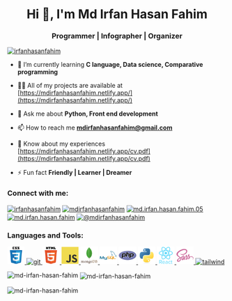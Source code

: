 <h1 align="center">Hi 👋, I'm Md Irfan Hasan Fahim</h1>
<h3 align="center">Programmer | Infographer | Organizer</h3>

<p align="left"> <a href="https://twitter.com/irfanhasanfahim" target="blank"><img src="https://img.shields.io/twitter/follow/irfanhasanfahim?logo=twitter&style=for-the-badge" alt="irfanhasanfahim" /></a> </p>

- 🌱 I’m currently learning **C language, Data science, Comparative programming**

- 👨‍💻 All of my projects are available at [https://mdirfanhasanfahim.netlify.app/](https://mdirfanhasanfahim.netlify.app/)

- 💬 Ask me about **Python, Front end development**

- 📫 How to reach me **mdirfanhasanfahim@gmail.com**

- 📄 Know about my experiences [https://mdirfanhasanfahim.netlify.app/cv.pdf](https://mdirfanhasanfahim.netlify.app/cv.pdf)

- ⚡ Fun fact **Friendly | Learner | Dreamer**

<h3 align="left">Connect with me:</h3>
<p align="left">
<a href="https://twitter.com/irfanhasanfahim" target="blank"><img align="center" src="https://raw.githubusercontent.com/rahuldkjain/github-profile-readme-generator/master/src/images/icons/Social/twitter.svg" alt="irfanhasanfahim" height="30" width="40" /></a>
<a href="https://linkedin.com/in/mdirfanhasanfahim" target="blank"><img align="center" src="https://raw.githubusercontent.com/rahuldkjain/github-profile-readme-generator/master/src/images/icons/Social/linked-in-alt.svg" alt="mdirfanhasanfahim" height="30" width="40" /></a>
<a href="https://fb.com/md.irfan.hasan.fahim.05" target="blank"><img align="center" src="https://raw.githubusercontent.com/rahuldkjain/github-profile-readme-generator/master/src/images/icons/Social/facebook.svg" alt="md.irfan.hasan.fahim.05" height="30" width="40" /></a>
<a href="https://instagram.com/md.irfan.hasan.fahim" target="blank"><img align="center" src="https://raw.githubusercontent.com/rahuldkjain/github-profile-readme-generator/master/src/images/icons/Social/instagram.svg" alt="md.irfan.hasan.fahim" height="30" width="40" /></a>
<a href="https://www.youtube.com/c/@mdirfanhasanfahim" target="blank"><img align="center" src="https://raw.githubusercontent.com/rahuldkjain/github-profile-readme-generator/master/src/images/icons/Social/youtube.svg" alt="@mdirfanhasanfahim" height="30" width="40" /></a>
</p>

<h3 align="left">Languages and Tools:</h3>
<p align="left"> <a href="https://www.w3schools.com/css/" target="_blank" rel="noreferrer"> <img src="https://raw.githubusercontent.com/devicons/devicon/master/icons/css3/css3-original-wordmark.svg" alt="css3" width="40" height="40"/> </a> <a href="https://git-scm.com/" target="_blank" rel="noreferrer"> <img src="https://www.vectorlogo.zone/logos/git-scm/git-scm-icon.svg" alt="git" width="40" height="40"/> </a> <a href="https://www.w3.org/html/" target="_blank" rel="noreferrer"> <img src="https://raw.githubusercontent.com/devicons/devicon/master/icons/html5/html5-original-wordmark.svg" alt="html5" width="40" height="40"/> </a> <a href="https://developer.mozilla.org/en-US/docs/Web/JavaScript" target="_blank" rel="noreferrer"> <img src="https://raw.githubusercontent.com/devicons/devicon/master/icons/javascript/javascript-original.svg" alt="javascript" width="40" height="40"/> </a> <a href="https://www.mongodb.com/" target="_blank" rel="noreferrer"> <img src="https://raw.githubusercontent.com/devicons/devicon/master/icons/mongodb/mongodb-original-wordmark.svg" alt="mongodb" width="40" height="40"/> </a> <a href="https://www.mysql.com/" target="_blank" rel="noreferrer"> <img src="https://raw.githubusercontent.com/devicons/devicon/master/icons/mysql/mysql-original-wordmark.svg" alt="mysql" width="40" height="40"/> </a> <a href="https://www.php.net" target="_blank" rel="noreferrer"> <img src="https://raw.githubusercontent.com/devicons/devicon/master/icons/php/php-original.svg" alt="php" width="40" height="40"/> </a> <a href="https://www.python.org" target="_blank" rel="noreferrer"> <img src="https://raw.githubusercontent.com/devicons/devicon/master/icons/python/python-original.svg" alt="python" width="40" height="40"/> </a> <a href="https://reactjs.org/" target="_blank" rel="noreferrer"> <img src="https://raw.githubusercontent.com/devicons/devicon/master/icons/react/react-original-wordmark.svg" alt="react" width="40" height="40"/> </a> <a href="https://sass-lang.com" target="_blank" rel="noreferrer"> <img src="https://raw.githubusercontent.com/devicons/devicon/master/icons/sass/sass-original.svg" alt="sass" width="40" height="40"/> </a> <a href="https://tailwindcss.com/" target="_blank" rel="noreferrer"> <img src="https://www.vectorlogo.zone/logos/tailwindcss/tailwindcss-icon.svg" alt="tailwind" width="40" height="40"/> </a> </p>

<p><img align="left" src="https://github-readme-stats.vercel.app/api/top-langs?username=md-irfan-hasan-fahim&show_icons=true&locale=en&layout=compact" alt="md-irfan-hasan-fahim" /></p>

<p>&nbsp;<img align="center" src="https://github-readme-stats.vercel.app/api?username=md-irfan-hasan-fahim&show_icons=true&locale=en" alt="md-irfan-hasan-fahim" /></p>

<p><img align="center" src="https://github-readme-streak-stats.herokuapp.com/?user=md-irfan-hasan-fahim&" alt="md-irfan-hasan-fahim" /></p>
